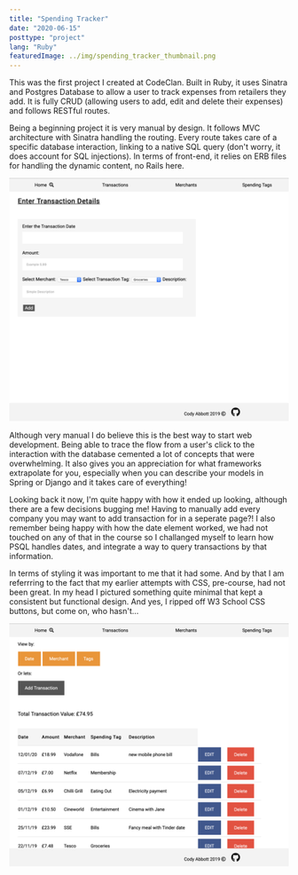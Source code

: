 ```yaml
---
title: "Spending Tracker"
date: "2020-06-15"
posttype: "project"
lang: "Ruby"
featuredImage: ../img/spending_tracker_thumbnail.png
---
```


This was the first project I created at CodeClan. Built in Ruby, it uses Sinatra and Postgres Database to allow a user to track expenses from retailers they add. It is fully CRUD (allowing users to add, edit and delete their expenses) and follows RESTful routes.

Being a beginning project it is very manual by design. It follows MVC architecture with Sinatra handling the routing. Every route takes care of a specific database interaction, linking to a native SQL query (don't worry, it does account for SQL injections). In terms of front-end, it relies on ERB files for handling the dynamic content, no Rails here.

![Form for adding transaction](../img/spending_form.png)

Although very manual I do believe this is the best way to start web development. Being able to trace the flow from a user's click to the interaction with the database cemented a lot of concepts that were overwhelming. It also gives you an appreciation for what frameworks extrapolate for you, especially when you can describe your models in Spring or Django and it takes care of everything!

Looking back it now, I'm quite happy with how it ended up looking, although there are a few decisions bugging me! Having to manually add every company you may want to add transaction for in a seperate page?! I also remember being happy with how the date element worked, we had not touched on any of that in the course so I challanged myself to learn how PSQL handles dates, and integrate a way to query transactions by that information.

In terms of styling it was important to me that it had some. And by that I am referrring to the fact that my earlier attempts with CSS, pre-course, had not been great. In my head I pictured something quite minimal that kept a consistent but functional design. And yes, I ripped off W3 School CSS buttons, but come on, who hasn't...

![Css design](../img/spending_css.png)
